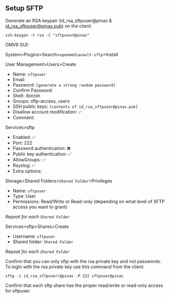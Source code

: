 ## Setup SFTP

Generate an RSA keypair (id_rsa_sftpuser@pinas & id_rsa_sftpuser@pinas.pub) on the client:
```console
ssh-keygen -t rsa -C "sftpuser@pinas"
```

OMV6 GUI:  

System>Plugins>Search>```openmediavault-sftp```>Install 

User Management>Users>Create
* Name: ```sftpuser```
* Email:
* Password: ```[generate a strong random password]```
* Confirm Password:
* Shell: /bin/sh
* Groups: sftp-access, users
* SSH public keys: ```[contents of id_rsa_sftpuser@pinas.pub]```
* Disallow account modification: :white_check_mark:
* Comment:

Services>sftp
* Enabled: :white_check_mark:
* Port: 222
* Password authentication: :x:
* Public key authentication: :white_check_mark:
* AllowGroups: :white_check_mark:
* Rsyslog: :white_check_mark:
* Extra options:

Storage>Shared Folders>```Shared Folder```>Privileges
* Name: ```sftpuser```
* Type: User
* Permissions: Read/Write or Read-only (depending on what level of SFTP access you want to grant)

_Repeat for each ```Shared Folder```_

Services>sftp>Shares>Create
* Username: ```sftpuser```
* Shared folder: ```Shared Folder```

_Repeat for each ```Shared Folder```_

Confirm that you can only sftp with the rsa private key and not passwords.  To login with the rsa private key use this command from the client:  
```console
sftp -i id_rsa_sftpuser\@pinas -P 222 sftpuser@pinas
```

Confirm that each sftp share has the proper read/write or read-only access for sftpuser.
